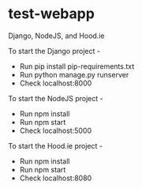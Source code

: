 # test-webapp

Django, NodeJS, and Hood.ie

To start the Django project -
  - Run pip install pip-requirements.txt
  - Run python manage.py runserver
  - Check localhost:8000

To start the NodeJS project -
  - Run npm install
  - Run npm start
  - Check localhost:5000


To start the Hood.ie project -
  - Run npm install
  - Run npm start
  - Check localhost:8080
